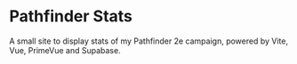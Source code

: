 # Pathfinder Stats

A small site to display stats of my Pathfinder 2e campaign, powered by Vite, Vue, PrimeVue and Supabase.
